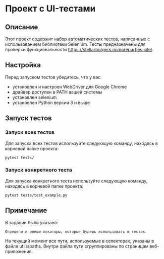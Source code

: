 # Проект с UI-тестами

## Описание

Этот проект содержит набор автоматических тестов, написанных с использованием библиотеки Selenium. Тесты предназначены для проверки функциональности https://stellarburgers.nomoreparties.site/.

## Настройка
Перед запуском тестов убедитесь, что у вас:
 - установлен и настроен WebDriver для Google Chrome
 - драйвер доступен в PATH вашей системы
 - установлен selenium
 - установлен Python версии 3 и выше

## Запуск тестов
### Запуск всех тестов
Для запуска всех тестов используйте следующую команду, находясь в корневой папке проекта:

`pytest tests/`

### Запуск конкретного теста
Для запуска конкретного теста используйте следующую команду, находясь в корневой папке проекта:

`pytest tests/test_example.py`

## Примечание
В задании было указано:

`Определи и опиши локаторы, которые будешь использовать в тестах.`

На текущий момент все пути, используемые в селекторах, указаны в файле utils/paths. Внутри файла пути сгруппированы по страницам веб-приложения.